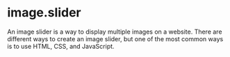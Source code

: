 # image.slider
An image slider is a way to display multiple images on a website. There are different ways to create an image slider, but one of the most common ways is to use HTML, CSS, and JavaScript. 
